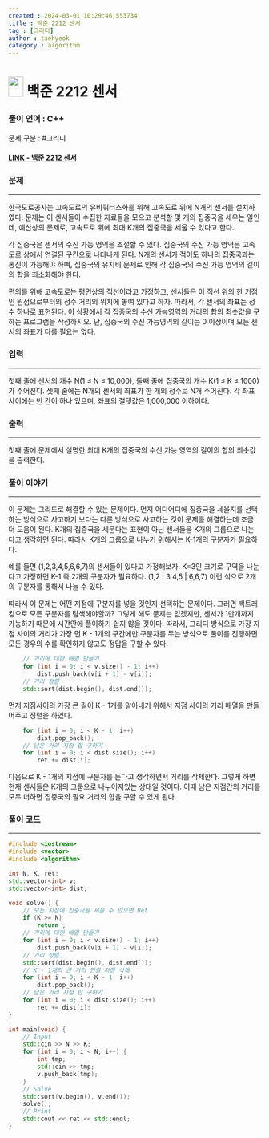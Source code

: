 ```yaml
---
created : 2024-03-01 10:29:46.553734
title : 백준 2212 센서
tag : [그리디]
author : taehyeok
category : algorithm
---
```

# <img src="https://d2gd6pc034wcta.cloudfront.net/tier/11.svg" width="30" height="40"> 백준 2212 센서


### 풀이 언어 : C++

문제 구분 : #그리디
#### [LINK - 백준 2212 센서](https://www.acmicpc.net/problem/2212)

### 문제

<hr>


한국도로공사는 고속도로의 유비쿼터스화를 위해 고속도로 위에 N개의 센서를 설치하였다. 문제는 이 센서들이 수집한 자료들을 모으고 분석할 몇 개의 집중국을 세우는 일인데, 예산상의 문제로, 고속도로 위에 최대 K개의 집중국을 세울 수 있다고 한다.

각 집중국은 센서의 수신 가능 영역을 조절할 수 있다. 집중국의 수신 가능 영역은 고속도로 상에서 연결된 구간으로 나타나게 된다. N개의 센서가 적어도 하나의 집중국과는 통신이 가능해야 하며, 집중국의 유지비 문제로 인해 각 집중국의 수신 가능 영역의 길이의 합을 최소화해야 한다.

편의를 위해 고속도로는 평면상의 직선이라고 가정하고, 센서들은 이 직선 위의 한 기점인 원점으로부터의 정수 거리의 위치에 놓여 있다고 하자. 따라서, 각 센서의 좌표는 정수 하나로 표현된다. 이 상황에서 각 집중국의 수신 가능영역의 거리의 합의 최솟값을 구하는 프로그램을 작성하시오. 단, 집중국의 수신 가능영역의 길이는 0 이상이며 모든 센서의 좌표가 다를 필요는 없다.

### 입력

<hr>


첫째 줄에 센서의 개수 N(1 ≤ N ≤ 10,000), 둘째 줄에 집중국의 개수 K(1 ≤ K ≤ 1000)가 주어진다. 셋째 줄에는 N개의 센서의 좌표가 한 개의 정수로 N개 주어진다. 각 좌표 사이에는 빈 칸이 하나 있으며, 좌표의 절댓값은 1,000,000 이하이다.
### 출력

<hr>


첫째 줄에 문제에서 설명한 최대 K개의 집중국의 수신 가능 영역의 길이의 합의 최솟값을 출력한다.
### 풀이 이야기

<hr>


이 문제는 그리드로 해결할 수 있는 문제이다. 먼저 어디어디에 집중국을 세울지를 선택하는 방식으로 사고하기 보다는 다른 방식으로 사고하는 것이 문제를 해결하는데 조금 더 도움이 된다. K개의 집중국을 세운다는 표현이 아닌 센서들을 K개의 그룹으로 나눈다고 생각하면 된다. 따라서 K개의 그룹으로 나누기 위해서는 K-1개의 구분자가 필요하다. 

예를 들면 (1,2,3,4,5,6,6,7)의 센서들이 있다고 가정해보자. K=3인 크기로 구역을 나눈다고 가정하면 K-1 즉 2개의 구분자가 필요하다. (1,2 | 3,4,5 | 6,6,7) 이런 식으로 2개의 구분자를 통해서 나눌 수 있다.

따라서 이 문제는 어떤 지점에 구분자를 넣을 것인지 선택하는 문제이다. 그러면 백트래킹으로 모든 구분자를 탐색해야할까? 그렇게 해도 문제는 없겠지만, 센서가 1만개까지 가능하기 때문에 시간안에 풀이하기 쉽지 않을 것이다. 따라서, 그리디 방식으로 가장 지점 사이의 거리가 가장 먼 K - 1개의 구간에만 구분자를 두는 방식으로 풀이를 진행하면 모든 경우의 수를 확인하지 않고도 정답을 구할 수 있다.

```c++
    // 거리에 대한 배열 만들기
    for (int i = 0; i < v.size() - 1; i++)
        dist.push_back(v[i + 1] - v[i]);
    // 거리 정렬
    std::sort(dist.begin(), dist.end());
```
먼저 지점사이의 가장 큰 길이 K - 1개를 알아내기 위해서 지점 사이의 거리 배열을 만들어주고 정렬을 하였다.

```c++
    for (int i = 0; i < K - 1; i++)
        dist.pop_back();
    // 남은 거리 지점 합 구하기
    for (int i = 0; i < dist.size(); i++)
        ret += dist[i];
```
다음으로 K - 1개의 지점에 구분자를 둔다고 생각하면서 거리를 삭제한다. 그렇게 하면 현재 센서들은 K개의 그룹으로 나누어져있는 상태일 것이다. 이때 남은 지점간의 거리를 모두 더하면 집중국의 필요 거리의 합을 구할 수 있게 된다.

### 풀이 코드

<hr>


``` c++
#include <iostream>
#include <vector>
#include <algorithm>

int N, K, ret;
std::vector<int> v;
std::vector<int> dist;

void solve() {
    // 모든 지점에 집중국을 세울 수 있으면 Ret
    if (K >= N)
        return ;
    // 거리에 대한 배열 만들기
    for (int i = 0; i < v.size() - 1; i++)
        dist.push_back(v[i + 1] - v[i]);
    // 거리 정렬
    std::sort(dist.begin(), dist.end());
    // K - 1개의 큰 거리 연결 지점 삭제
    for (int i = 0; i < K - 1; i++)
        dist.pop_back();
    // 남은 거리 지점 합 구하기
    for (int i = 0; i < dist.size(); i++)
        ret += dist[i];
}

int main(void) {
    // Input
    std::cin >> N >> K;
    for (int i = 0; i < N; i++) {
        int tmp;
        std::cin >> tmp;
        v.push_back(tmp);
    }
    // Solve
    std::sort(v.begin(), v.end());
    solve();
    // Print
    std::cout << ret << std::endl;
}
```
